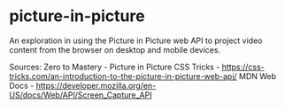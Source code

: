 # picture-in-picture

An exploration in using the Picture in Picture web API to project video content from the browser on desktop and mobile devices.

Sources:
Zero to Mastery - Picture in Picture
CSS Tricks - https://css-tricks.com/an-introduction-to-the-picture-in-picture-web-api/
MDN Web Docs - https://developer.mozilla.org/en-US/docs/Web/API/Screen_Capture_API
